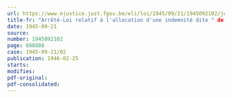 ```yaml
---
url: https://www.ejustice.just.fgov.be/eli/loi/1945/09/21/1945092102/justel
title-fr: "Arrêté-Loi relatif à l'allocation d'une indemnité dite " de danger " aux travailleurs ayant exerce leur activité dans certaines régions dangereuses (abrogé par AL 25-02-1947, art. 1)"
date: 1945-09-21
source:
number: 1945092102
page: 888888
case: 1945-09-21/02
publication: 1946-02-25
starts:
modifies:
pdf-original:
pdf-consolidated:
---
```


